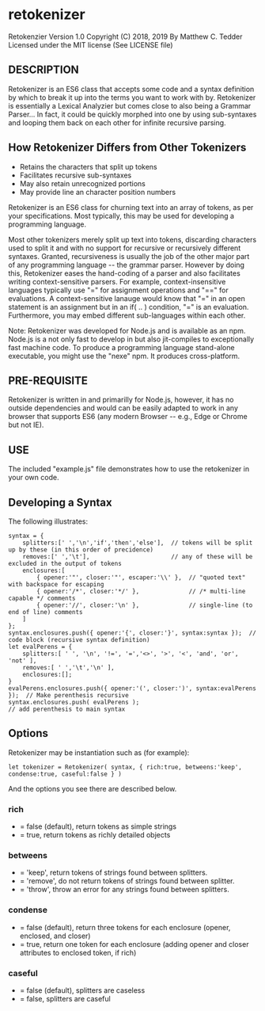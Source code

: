 # retokenizer

Retokenzier Version 1.0
Copyright (C) 2018, 2019 By Matthew C. Tedder
Licensed under the MIT license (See LICENSE file)

## DESCRIPTION

Retokenizer is an ES6 class that accepts some code and a syntax definition by
which to break it up into the terms you want to work with by.  Retokenizer 
is essentially a Lexical Analyzier but comes close to also being a Grammar
Parser... In fact, it could be quickly morphed into one by using sub-syntaxes
and looping them back on each other for infinite recursive parsing.

## How Retokenizer Differs from Other Tokenizers
* Retains the characters that split up tokens
* Facilitates recursive sub-syntaxes
* May also retain unrecognized portions
* May provide line an character position numbers

Retokenizer is an ES6 class for churning text into an array of tokens, as per
your specifications.  Most typically, this may be used for developing a 
programming language.  

Most other tokenizers merely split up text into tokens, discarding characters
used to split it and with no support for recursive or recursively different
syntaxes.  Granted, recursiveness is usually the job of the other major part
of any programming language -- the grammar parser.  However by doing this, 
Retokenizer eases the hand-coding of a parser and also facilitates writing 
context-sensitive parsers.  For example, context-insensitive languages 
typically use "=" for assignment operations and "==" for evaluations.  A 
context-sensitive lanauge would know that "=" in an open statement is an
assignment but in an if( .. ) condition, "=" is an evaluation.  Furthermore,
you may embed different sub-languages within each other.

Note:
  Retokenizer was developed for Node.js and is available as an npm.  Node.js
  is a not only fast to develop in but also jit-compiles to exceptionally 
  fast machine code.  To produce a programming language stand-alone 
  executable, you might use the "nexe" npm.  It produces cross-platform.

## PRE-REQUISITE

Retokenizer is written in and primarilly for Node.js, however, it has no
outside dependencies and would can be easily adapted to work in any browser
that supports ES6 (any modern Browser -- e.g., Edge or Chrome but not IE).

## USE

The included "example.js" file demonstrates how to use the
retokenizer in your own code.

## Developing a Syntax

The following illustrates:
```
syntax = {
    splitters:[' ','\n','if','then','else'],  // tokens will be split up by these (in this order of precidence)
    removes:[' ','\t'],                       // any of these will be excluded in the output of tokens
    enclosures:[
		{ opener:'"', closer:'"', escaper:'\\' },  // "quoted text" with backspace for escaping
		{ opener:'/*', closer:'*/' },              // /* multi-line capable */ comments
		{ opener:'//', closer:'\n' },              // single-line (to end of line) comments 
    ]
};
syntax.enclosures.push({ opener:'{', closer:'}', syntax:syntax });  // code block (recursive syntax definition)
let evalPerens = {
    splitters:[ ' ', '\n', '!=', '=','<>', '>', '<', 'and', 'or', 'not' ], 
	removes:[ ' ','\t','\n' ],
	enclosures:[];
}
evalPerens.enclosures.push({ opener:'(', closer:')', syntax:evalPerens });  // Make perenthesis recursive
syntax.enclosures.push( evalPerens );                                       // add perenthesis to main syntax
```
## Options

Retokenizer may be instantiation such as (for example):
```
let tokenizer = Retokenizer( syntax, { rich:true, betweens:'keep', condense:true, caseful:false } )
```

And the options you see there are described below.

### rich
 * = false (default), return tokens as simple strings
 * = true, return tokens as richly detailed objects
###    betweens
 * = 'keep', return tokens of strings found between splitters.
 * = 'remove', do not return tokens of strings found between splitter.
 * = 'throw', throw an error for any strings found between splitters.
###   condense
 * = false (default), return three tokens for each enclosure (opener, enclosed, and closer)
 * = true, return one token for each enclosure (adding opener and closer attributes to enclosed token, if rich)
###   caseful
 * = false (default), splitters are caseless
 * = false, splitters are caseful





